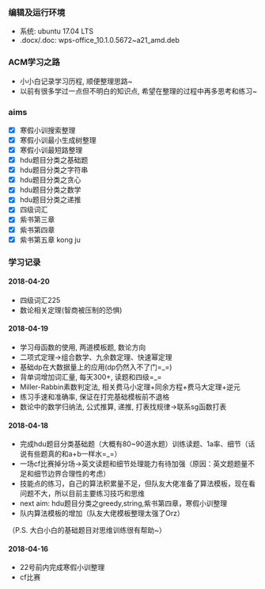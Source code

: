 ### 编辑及运行环境
* 系统: ubuntu 17.04 LTS
* .docx/.doc: wps-office_10.1.0.5672~a21_amd.deb

### ACM学习之路
* 小小白记录学习历程, 顺便整理思路~
* 以前有很多学过一点但不明白的知识点, 希望在整理的过程中再多思考和练习~

### aims
- [x] 寒假小训搜索整理
- [x] 寒假小训最小生成树整理
- [x] 寒假小训最短路整理
- [x] hdu题目分类之基础题
- [x] hdu题目分类之字符串
- [x] hdu题目分类之贪心
- [x] hdu题目分类之数学
- [x] hdu题目分类之递推
- [x] 四级词汇
- [x] 紫书第三章
- [x] 紫书第四章
- [x] 紫书第五章
kong ju
### 学习记录
#### 2018-04-20
* 四级词汇225
* 数论相关定理(智商被压制的恐惧)

#### 2018-04-19
* 学习母函数的使用, 两道模板题, 数论方向
* 二项式定理→组合数学、九余数定理、快速幂定理
* 基础dp在大数据量上的应用(dp仍然入不了门=_=)
* 背单词增加词汇量, 每天300+, 读题和四级=_=
* Miller-Rabbin素数判定法, 相关费马小定理+同余方程+费马大定理+逆元
* 练习手速和准确率, 保证在打完基础模板前不退格
* 数论中的数学归纳法, 公式推算, 递推, 打表找规律→联系sg函数打表

#### 2018-04-18
* 完成hdu题目分类基础题（大概有80~90道水题）训练读题、1a率、细节（话说有些题真的和a+b一样水=_=）
* 一场cf比赛掉分场→英文读题和细节处理能力有待加强（原因：英文题题量不足和细节边界合理性的考虑）
* 技能点的练习，自己的算法积累量不足，但队友大佬准备了算法模板，现在看问题不大，所以目前主要练习技巧和思维
* next aim: hdu题目分类之greedy,string,紫书第四章，寒假小训整理
* 队内算法模板的增加（队友大佬模板整理太强了Orz）

（P.S. 大白小白的基础题目对思维训练很有帮助~）
#### 2018-04-16
* 22号前内完成寒假小训整理
* cf比赛

